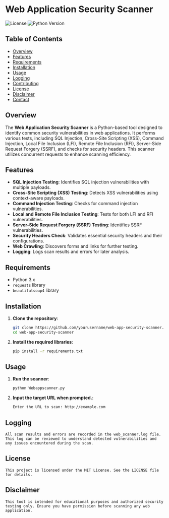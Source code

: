 # Web Application Security Scanner

![License](https://img.shields.io/badge/license-MIT-blue.svg) ![Python Version](https://img.shields.io/badge/python-3.x-green.svg)

## Table of Contents
- [Overview](#overview)
- [Features](#features)
- [Requirements](#requirements)
- [Installation](#installation)
- [Usage](#usage)
- [Logging](#logging)
- [Contributing](#contributing)
- [License](#license)
- [Disclaimer](#disclaimer)
- [Contact](#contact)

## Overview
The **Web Application Security Scanner** is a Python-based tool designed to identify common security vulnerabilities in web applications. It performs various tests, including SQL Injection, Cross-Site Scripting (XSS), Command Injection, Local File Inclusion (LFI), Remote File Inclusion (RFI), Server-Side Request Forgery (SSRF), and checks for security headers. This scanner utilizes concurrent requests to enhance scanning efficiency.

## Features
- **SQL Injection Testing**: Identifies SQL injection vulnerabilities with multiple payloads.
- **Cross-Site Scripting (XSS) Testing**: Detects XSS vulnerabilities using context-aware payloads.
- **Command Injection Testing**: Checks for command injection vulnerabilities.
- **Local and Remote File Inclusion Testing**: Tests for both LFI and RFI vulnerabilities.
- **Server-Side Request Forgery (SSRF) Testing**: Identifies SSRF vulnerabilities.
- **Security Headers Check**: Validates essential security headers and their configurations.
- **Web Crawling**: Discovers forms and links for further testing.
- **Logging**: Logs scan results and errors for later analysis.

## Requirements
- Python 3.x
- `requests` library
- `beautifulsoup4` library

## Installation
1. **Clone the repository**:
   ```bash
   git clone https://github.com/yourusername/web-app-security-scanner.git
   cd web-app-security-scanner

2. **Install the required libraries**:
   ```bash
   pip install -r requirements.txt

## Usage
1. **Run the scanner**:
   ```bash
   python Webappscanner.py

2. **Input the target URL when prompted.**:
   ```bash
   Enter the URL to scan: http://example.com

## Logging
    All scan results and errors are recorded in the web_scanner.log file. This log can be reviewed to understand detected vulnerabilities and any issues encountered during the scan.

## License
    This project is licensed under the MIT License. See the LICENSE file for details.

## Disclaimer
    This tool is intended for educational purposes and authorized security testing only. Ensure you have permission before scanning any web application.

